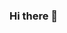 ### Hi there 👋

<!--
**applecid3r/applecid3r** is a ✨ _special_ ✨ repository because its `README.md` (this file) appears on your GitHub profile.

Here are some ideas to get you started:

- 🔭 I’m currently working on something random stuff
- 🌱 I’m currently learning how to not be a good person
- 👯 I’m looking to collaborate on someone who has cash
- 🤔 I’m looking for help with bills and money
- 💬 Ask me about lego and random facts
- 📫 How to reach me: vyck.exe on insta
- 😄 Pronouns: they/them
- 🐁 Fun fact: im not a girl, I'm a rat 

- 
-->
